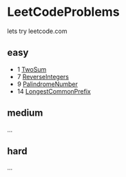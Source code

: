 # LeetCodeProblems
lets try leetcode.com

## easy
- 1 [TwoSum](https://github.com/Striker007/LeetCodeProblems/tree/master/hashtable/1_TwoSum)
- 7 [ReverseIntegers](https://github.com/Striker007/LeetCodeProblems/tree/master/math/7_ReverseInteger)
- 9 [PalindromeNumber](https://github.com/Striker007/LeetCodeProblems/tree/master/math/9_PalindromeNumber)
- 14 [LongestCommonPrefix](https://github.com/Striker007/LeetCodeProblems/tree/master/string/14_LongestCommonPrefix)

## medium
...

## hard
...
